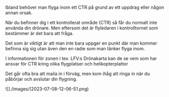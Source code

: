 Ibland behöver man flyga inom ett CTR på grund av ett uppdrag eller någon annan orsak.

När du befinner dig i ett kontrollerat område (CTR) så får du normalt inte använda din drönare. Men eftersom det är flyledaren i kontrolltornet som bestämmer är det bara att fråga.

Det som är viktigt är att man inte bara uppger en punkt där man kommer befinna sig sig utan även den en radie som man tänker flyga inom.

I informationen för zonen i tex. LFV:s Drönakarta kan de se vem som har ansvar för CTR kring olika flygplatser och helikopterplattor

Det går ofta bra att maila in i förväg, men kom ihåg att ringa in när du påbörjar och avslutar din flygning.

![]./images/(2023-07-08-12-06-51.png)
